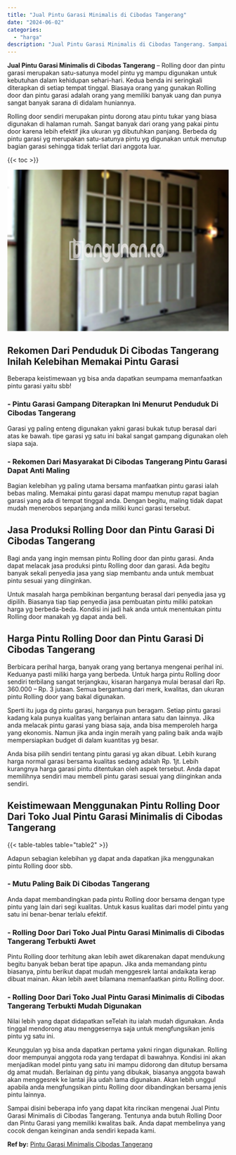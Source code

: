 ```yaml
---
title: "Jual Pintu Garasi Minimalis di Cibodas Tangerang"
date: "2024-06-02"
categories: 
  - "harga"
description: "Jual Pintu Garasi Minimalis di Cibodas Tangerang. Sampai disini beberapa info yang dapat kita rincikan mengenai Jual Pintu Garasi Minimalis di Cibodas Tanger..."
---
```


**Jual Pintu Garasi Minimalis di Cibodas Tangerang** – Rolling door dan pintu garasi merupakan satu-satunya model pintu yg mampu digunakan untuk kebutuhan dalam kehidupan sehari-hari. Kedua benda ini seringkali diterapkan di setiap tempat tinggal. Biasaya orang yang gunakan Rolling door dan pintu garasi adalah orang yang memiliki banyak uang dan punya sangat banyak sarana di didalam huniannya.

Rolling door sendiri merupakan pintu dorong atau pintu tukar yang biasa digunakan di halaman rumah. Sangat banyak dari orang yang pakai pintu door karena lebih efektif jika ukuran yg dibutuhkan panjang. Berbeda dg pintu garasi yg merupakan satu-satunya pintu yg digunakan untuk menutup bagian garasi sehingga tidak terliat dari anggota luar.

{{< toc >}}

![Jual Pintu Garasi Minimalis di Cibodas Tangerang](/images/pintu-garasi-66.png)

## Rekomen Dari Penduduk Di Cibodas Tangerang Inilah Kelebihan Memakai Pintu Garasi

Beberapa keistimewaan yg bisa anda dapatkan seumpama memanfaatkan pintu garasi yaitu sbb!

### \- Pintu Garasi Gampang Diterapkan Ini Menurut Penduduk Di Cibodas Tangerang

Garasi yg paling enteng digunakan yakni garasi bukak tutup berasal dari atas ke bawah. tipe garasi yg satu ini bakal sangat gampang digunakan oleh siapa saja.

### \- Rekomen Dari Masyarakat Di Cibodas Tangerang Pintu Garasi Dapat Anti Maling

Bagian kelebihan yg paling utama bersama manfaatkan pintu garasi ialah bebas maling. Memakai pintu garasi dapat mampu menutup rapat bagian garasi yang ada di tempat tinggal anda. Dengan begitu, maling tidak dapat mudah menerobos sepanjang anda miliki kunci garasi tersebut.

## Jasa Produksi Rolling Door dan Pintu Garasi Di Cibodas Tangerang

Bagi anda yang ingin memsan pintu Rolling door dan pintu garasi. Anda dapat melacak jasa produksi pintu Rolling door dan garasi. Ada begitu banyak sekali penyedia jasa yang siap membantu anda untuk membuat pintu sesuai yang diinginkan.

Untuk masalah harga pembikinan bergantung berasal dari penyedia jasa yg dipilih. Biasanya tiap tiap penyedia jasa pembuatan pintu miliki patokan harga yg berbeda-beda. Kondisi ini jadi hak anda untuk menentukan pintu Rolling door manakah yg dapat anda beli.

## Harga Pintu Rolling Door dan Pintu Garasi Di Cibodas Tangerang

Berbicara perihal harga, banyak orang yang bertanya mengenai perihal ini. Keduanya pasti miliki harga yang berbeda. Untuk harga pintu Rolling door sendiri terbilang sangat terjangkau, kisaran harganya mulai berasal dari Rp. 360.000 – Rp. 3 jutaan. Semua bergantung dari merk, kwalitas, dan ukuran pintu Rolling door yang bakal digunakan.

Sperti itu juga dg pintu garasi, harganya pun beragam. Setiap pintu garasi kadang kala punya kualitas yang berlainan antara satu dan lainnya. Jika anda melacak pintu garasi yang biasa saja, anda bisa memperoleh harga yang ekonomis. Namun jika anda ingin meraih yang paling baik anda wajib mempersiapkan budget di dalam kuantitas yg besar.

Anda bisa pilih sendiri tentang pintu garasi yg akan dibuat. Lebih kurang harga normal garasi bersama kualitas sedang adalah Rp. 1jt. Lebih kurangnya harga garasi pintu ditentukan oleh aspek tersebut. Anda dapat memilihnya sendiri mau membeli pintu garasi sesuai yang diinginkan anda sendiri.

## Keistimewaan Menggunakan Pintu Rolling Door Dari Toko Jual Pintu Garasi Minimalis di Cibodas Tangerang

{{< table-tables table="table2" >}}

Adapun sebagian kelebihan yg dapat anda dapatkan jika menggunakan pintu Rolling door sbb.

### \- Mutu Paling Baik Di Cibodas Tangerang

Anda dapat membandingkan pada pintu Rolling door bersama dengan type pintu yang lain dari segi kualitas. Untuk kasus kualitas dari model pintu yang satu ini benar-benar terlalu efektif.

### \- Rolling Door Dari Toko Jual Pintu Garasi Minimalis di Cibodas Tangerang Terbukti Awet

Pintu Rolling door terhitung akan lebih awet dikarenakan dapat mendukung begitu banyak beban berat tipe apapun. Jika anda memandang pintu biasanya, pintu berikut dapat mudah menggesrek lantai andaikata kerap dibuat mainan. Akan lebih awet bilamana memanfaatkan pintu Rolling door.

### \- Rolling Door Dari Toko Jual Pintu Garasi Minimalis di Cibodas Tangerang Terbukti Mudah Digunakan

Nilai lebih yang dapat didapatkan seTelah itu ialah mudah digunakan. Anda tinggal mendorong atau menggesernya saja untuk mengfungsikan jenis pintu yg satu ini.

Keunggulan yg bisa anda dapatkan pertama yakni ringan digunakan. Rolling door mempunyai anggota roda yang terdapat di bawahnya. Kondisi ini akan menjadikan model pintu yang satu ini mampu didorong dan ditutup bersama dg amat mudah. Berlainan dg pintu yang dibukak, biasanya anggota bawah akan menggesrek ke lantai jika udah lama digunakan. Akan lebih unggul apabila anda mengfungsikan pintu Rolling door dibandingkan bersama jenis pintu lainnya.

Sampai disini beberapa info yang dapat kita rincikan mengenai Jual Pintu Garasi Minimalis di Cibodas Tangerang. Tentunya anda butuh Rolling Door dan Pintu Garasi yang memiliki kwalitas baik. Anda dapat membelinya yang cocok dengan keinginan anda sendiri kepada kami.

**Ref by:** [Pintu Garasi Minimalis Cibodas Tangerang](https://id.wikipedia.org/wiki/Pintu)
